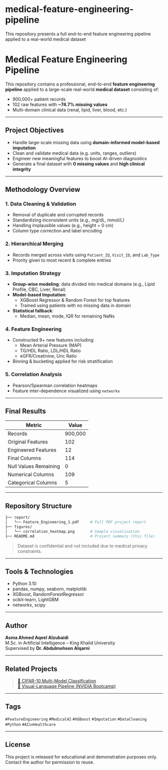 # medical-feature-engineering-pipeline
This repository presents a full end-to-end feature engineering pipeline applied to a real-world medical dataset
#  Medical Feature Engineering Pipeline

This repository contains a professional, end-to-end **feature engineering pipeline** applied to a large-scale real-world **medical dataset** consisting of:

-   900,000+ patient records
-  102 raw features with **~74.7% missing values**
-  Multi-domain clinical data (renal, lipid, liver, blood, etc.)

---

##  Project Objectives

- Handle large-scale missing data using **domain-informed model-based imputation**
- Clean and validate medical data (e.g. units, ranges, outliers)
- Engineer new meaningful features to boost AI-driven diagnostics
- Generate a final dataset with **0 missing values** and **high clinical integrity**

---

##  Methodology Overview

###  1. Data Cleaning & Validation
- Removal of duplicate and corrupted records
- Standardizing inconsistent units (e.g., mg/dL, mmol/L)
- Handling implausible values (e.g., height = 0 cm)
- Column type correction and label encoding

###  2. Hierarchical Merging
- Records merged across visits using `Patient_ID`, `Visit_ID`, and `Lab_Type`
- Priority given to most recent & complete entries

###  3. Imputation Strategy
- **Group-wise modeling**: data divided into medical domains (e.g., Lipid Profile, CBC, Liver, Renal)
- **Model-based Imputation**:
  - XGBoost Regressor & Random Forest for top features
  - Trained using patients with no missing data in domain
- **Statistical fallback**:
  - Median, mean, mode, IQR for remaining NaNs

###  4. Feature Engineering
- Constructed 9+ new features including:
  - Mean Arterial Pressure (MAP)
  - TG/HDL Ratio, LDL/HDL Ratio
  - eGFR/Creatinine, Uric Ratio
- Binning & bucketing applied for risk stratification

###  5. Correlation Analysis
- Pearson/Spearman correlation heatmaps
- Feature inter-dependence visualized using `networkx`

---

##  Final Results

| Metric                | Value                   |
|-----------------------|-------------------------|
| Records               | 900,000                 |
| Original Features     | 102                     |
| Engineered Features   | 12                      |
| Final Columns         | 114                     |
| Null Values Remaining | 0                     |
| Numerical Columns     | 109                     |
| Categorical Columns   | 5                       |

---

##  Repository Structure

```bash
├── report/
│   └── Feature_Engineering_1.pdf     # Full PDF project report
├── figures/
│   └── correlation_heatmap.png       # Sample visualization
├── README.md                         # Project summary (this file)
```

>  Dataset is confidential and not included due to medical privacy constraints.

---

##  Tools & Technologies
- Python 3.10
- pandas, numpy, seaborn, matplotlib
- XGBoost, RandomForestRegressor
- scikit-learn, LightGBM
- networkx, scipy

---

##  Author

**Asma Ahmed Aqeel Alzubaidi**  
M.Sc. in Artificial Intelligence – King Khalid University  
Supervised by **Dr. Abdulmohsen Alqarni**

---

##  Related Projects

> [🔗 CIFAR-10 Multi-Model Classification](https://github.com/Asma-Ahmed-Aqil-AL-Zubaidi/cifar10-multimodel)  
> [🔗 Visual-Language Pipeline (NVIDIA Bootcamp)](https://github.com/Asma-Ahmed-Aqil-AL-Zubaidi/nvidia-vlm-project)  

---

##  Tags
`#FeatureEngineering` `#MedicalAI` `#XGBoost` `#Imputation` `#DataCleaning` `#Python` `#AIinHealthcare`

---

##  License
This project is released for educational and demonstration purposes only. Contact the author for permission to reuse.
